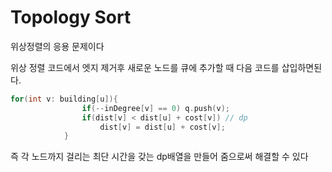 # Topology Sort

위상정렬의 응용 문제이다

위상 정렬 코드에서 엣지 제거후 새로운 노드를 큐에 추가할 때 다음 코드를 삽입하면된다.

```C++
for(int v: building[u]){
                if(--inDegree[v] == 0) q.push(v);
                if(dist[v] < dist[u] + cost[v]) // dp
                    dist[v] = dist[u] + cost[v];
            }
```

즉 각 노드까지 걸리는 최단 시간을 갖는 dp배열을 만들어 줌으로써 해결할 수 있다